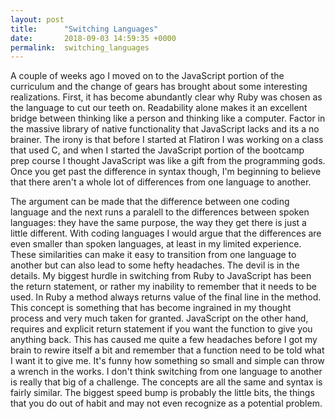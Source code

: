 ```yaml
---
layout: post
title:      "Switching Languages"
date:       2018-09-03 14:59:35 +0000
permalink:  switching_languages
---
```



A couple of weeks ago I moved on to the JavaScript portion of the curriculum and the change of gears has brought about some interesting realizations. First, it has become abundantly clear why Ruby was chosen as the language to cut our teeth on. Readability alone makes it an excellent bridge between thinking like a person and thinking like a computer. Factor in the massive library of native functionality that JavaScript lacks and its a no brainer. The irony is that before I started at Flatiron I was working on a class that used C, and when I started the JavaScript portion of the bootcamp prep course I thought JavaScript was like a gift from the programming gods. Once you get past the difference in syntax though, I'm beginning to believe that there aren't a whole lot of differences from one language to another. 

The argument can be made that the difference between one coding language and the next runs a paralell to the differences between spoken languages: they have the same purpose, the way they get there is just a little different. With coding languages I would argue that the differences are even smaller than spoken languages, at least in my limited experience. These similarities can make it easy to transition from one language to another but can also lead to some hefty headaches. The devil is in the details. My biggest hurdle in switching from Ruby to JavaScript has been the return statement, or rather my inability to remember that it needs to be used. In Ruby a method always returns value of the final line in the method. This concept is something that has become ingrained in my thought process and very much taken for granted. JavaScript on the other hand, requires and explicit return statement if you want the function to give you anything back. This has caused me quite a few headaches before I got my brain to rewire itself a bit and remember that a function need to be told what I want it to give me. It's funny how something so small and simple can throw a wrench in the works. I don't think switching from one language to another is really that big of a challenge. The concepts are all the same and syntax is fairly similar. The biggest speed bump is probably the little bits, the things that you do out of habit and may not even recognize as a potential problem.
